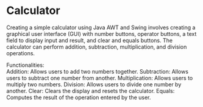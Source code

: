 # Calculator
Creating a simple calculator using Java AWT and Swing involves creating a graphical user interface (GUI) with number buttons, operator buttons, a text field to display input and 
result, and clear and equals buttons. The calculator can perform addition, subtraction, multiplication, and division operations.

Functionalities:<br>
Addition: Allows users to add two numbers together.
Subtraction: Allows users to subtract one number from another.
Multiplication: Allows users to multiply two numbers.
Division: Allows users to divide one number by another.
Clear: Clears the display and resets the calculator.
Equals: Computes the result of the operation entered by the user.
